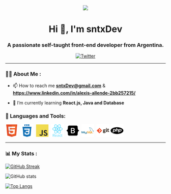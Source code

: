 <div id="header" align="center">
    <img src="https://media.giphy.com/media/h408T6Y5GfmXBKW62l/giphy.gif" width="200" />
    <h1 align="center">Hi 👋, I'm sntxDev</h1>
    <h3 align="center">A passionate self-taught front-end developer from Argentina.</h3>
</div>


<div id="badges" align="center">
    <a href="https://twitter.com/sntxDev" target="_blank">
        <img src="https://img.shields.io/twitter/follow/sntxDev?logo=twitter&style=for-the-badge"
            alt="Twitter" />
    </a>
</div>

---

### 👨‍💻 About Me :

- 📫 How to reach me **sntxDev@gmail.com** & **https://www.linkedin.com/in/alexis-allende-2bb257215/**

- 🌱 I’m currently learning **React.js, Java and Database**


<div align="left">
    <h3>🔨 Languages and Tools:</h3>
    <div>
        <img src="https://github.com/devicons/devicon/blob/master/icons/html5/html5-original.svg" title="HTML5" alt="HTML" width="40" height="40"/>&nbsp;
        <img src="https://github.com/devicons/devicon/blob/master/icons/css3/css3-plain-wordmark.svg"  title="CSS3" alt="CSS" width="40" height="40"/>&nbsp;
        <img src="https://github.com/devicons/devicon/blob/master/icons/javascript/javascript-original.svg" title="JavaScript" alt="JavaScript" width="40" height="40"/>&nbsp;
        <img src="https://github.com/devicons/devicon/blob/master/icons/react/react-original-wordmark.svg" title="React" alt="React" width="40" height="40"/>&nbsp;
        <img src="https://github.com/devicons/devicon/blob/master/icons/bootstrap/bootstrap-plain.svg" title="Bootstrap" alt="Bootstrap" width="40" height="40"/>&nbsp;
        <img src="https://github.com/devicons/devicon/blob/master/icons/mysql/mysql-original-wordmark.svg" title="MySQL"  alt="MySQL" width="40" height="40"/>&nbsp;
        <img src="https://github.com/devicons/devicon/blob/master/icons/git/git-original-wordmark.svg" title="Git" **alt="Git" width="40" height="40"/>
        <img src="https://github.com/devicons/devicon/blob/master/icons/php/php-plain.svg" title="Git" **alt="Git" width="40" height="40"/>
      </div>
</div>

---

### 📊 My Stats :

[![GitHub Streak](http://github-readme-streak-stats.herokuapp.com?user=sntxDev&theme=transparent)](https://git.io/streak-stats)

![GitHub stats](https://github-readme-stats.vercel.app/api?username=sntxDev&show_icons=true&theme=transparent)

[![Top Langs](https://github-readme-stats.vercel.app/api/top-langs/?username=sntxDev&theme=transparent)](https://github.com/anuraghazra/github-readme-stats)
